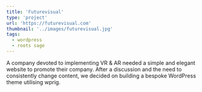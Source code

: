 ```yaml
---
title: 'Futurevisual'
type: 'project'
url: 'https://futurevisual.com'
thumbnail: '../images/futurevisual.jpg'
tags:
  - wordpress
  - roots sage
---
```


A company devoted to implementing VR & AR needed a simple and elegant website to promote their company. After a discussion and the need to consistently change content, we decided on building a bespoke WordPress theme utilising wprig.